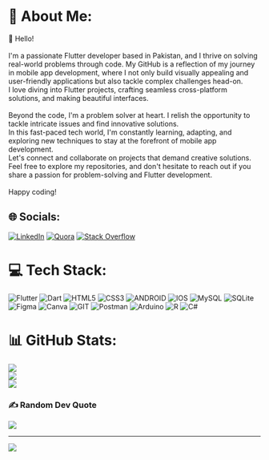 # 💫 About Me:
👋 Hello!<br><br>I'm a passionate Flutter developer based in Pakistan, and I thrive on solving real-world problems through code. My GitHub is a reflection of my journey in mobile app development, where I not only build visually appealing and user-friendly applications but also tackle complex challenges head-on.<br>I love diving into Flutter projects, crafting seamless cross-platform solutions, and making beautiful interfaces.<br><br>Beyond the code, I'm a problem solver at heart. I relish the opportunity to tackle intricate issues and find innovative solutions.<br>In this fast-paced tech world, I'm constantly learning, adapting, and exploring new techniques to stay at the forefront of mobile app development.<br>Let's connect and collaborate on projects that demand creative solutions. Feel free to explore my repositories, and don't hesitate to reach out if you share a passion for problem-solving and Flutter development.<br><br>Happy coding! 


## 🌐 Socials:
[![LinkedIn](https://img.shields.io/badge/LinkedIn-%230077B5.svg?logo=linkedin&logoColor=white)](https://linkedin.com/in/waqas-ahmed-520ba11b6) [![Quora](https://img.shields.io/badge/Quora-%23B92B27.svg?logo=Quora&logoColor=white)](https://quora.com/profile/Waqas-Ahmed-2234) [![Stack Overflow](https://img.shields.io/badge/-Stackoverflow-FE7A16?logo=stack-overflow&logoColor=white)](https://stackoverflow.com/users/22578134) 

# 💻 Tech Stack:
![Flutter](https://img.shields.io/badge/Flutter-%2302569B.svg?style=for-the-badge&logo=Flutter&logoColor=white) ![Dart](https://img.shields.io/badge/dart-%230175C2.svg?style=for-the-badge&logo=dart&logoColor=white) ![HTML5](https://img.shields.io/badge/html5-%23E34F26.svg?style=for-the-badge&logo=html5&logoColor=white) ![CSS3](https://img.shields.io/badge/css3-%231572B6.svg?style=for-the-badge&logo=css3&logoColor=white) ![ANDROID](https://img.shields.io/badge/android-%2320232a.svg?style=for-the-badge&logo=android&logoColor=%a4c639) ![IOS](https://img.shields.io/badge/IOS-%2320232a.svg?style=for-the-badge&logo=apple&logoColor=white) ![MySQL](https://img.shields.io/badge/mysql-%2300f.svg?style=for-the-badge&logo=mysql&logoColor=white) ![SQLite](https://img.shields.io/badge/sqlite-%2307405e.svg?style=for-the-badge&logo=sqlite&logoColor=white) 	![Figma](https://img.shields.io/badge/figma-%23F24E1E.svg?style=for-the-badge&logo=figma&logoColor=white) ![Canva](https://img.shields.io/badge/Canva-%2300C4CC.svg?style=for-the-badge&logo=Canva&logoColor=white) ![GIT](https://img.shields.io/badge/Git-fc6d26?style=for-the-badge&logo=git&logoColor=white) ![Postman](https://img.shields.io/badge/Postman-FF6C37?style=for-the-badge&logo=postman&logoColor=white) ![Arduino](https://img.shields.io/badge/-Arduino-00979D?style=for-the-badge&logo=Arduino&logoColor=white) ![R](https://img.shields.io/badge/r-%23276DC3.svg?style=for-the-badge&logo=r&logoColor=white) ![C#](https://img.shields.io/badge/c%23-%23239120.svg?style=for-the-badge&logo=c-sharp&logoColor=white)
# 📊 GitHub Stats:
![](https://github-readme-stats.vercel.app/api?username=WaqasAhmed123&theme=dark&hide_border=false&include_all_commits=true&count_private=true)<br/>
![](https://github-readme-streak-stats.herokuapp.com/?user=WaqasAhmed123&theme=dark&hide_border=false)<br/>
![](https://github-readme-stats.vercel.app/api/top-langs/?username=WaqasAhmed123&theme=dark&hide_border=false&include_all_commits=true&count_private=true&layout=compact)

### ✍️ Random Dev Quote
![](https://quotes-github-readme.vercel.app/api?type=horizontal&theme=radical)

---
[![](https://visitcount.itsvg.in/api?id=WaqasAhmed123&icon=0&color=0)](https://visitcount.itsvg.in)

<!-- Proudly created with GPRM ( https://gprm.itsvg.in ) -->
